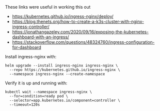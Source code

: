 These links were useful in working this out

   - https://kubernetes.github.io/ingress-nginx/deploy/
   - https://blog.thenets.org/how-to-create-a-k3s-cluster-with-nginx-ingress-controller/
   - https://jonathangazeley.com/2020/09/16/exposing-the-kubernetes-dashboard-with-an-ingress/
   - https://stackoverflow.com/questions/48324760/ingress-configuration-for-dashboard


Install ingress-nginx with:
```
helm upgrade --install ingress-nginx ingress-nginx \
  --repo https://kubernetes.github.io/ingress-nginx \
  --namespace ingress-nginx --create-namespace
```

Verify it is up and running with:
```
kubectl wait --namespace ingress-nginx \
  --for=condition=ready pod \
  --selector=app.kubernetes.io/component=controller \
  --timeout=120s
```
